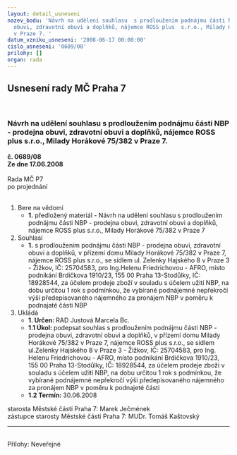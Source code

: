 ```yaml
---
layout: detail_usneseni
nazev_bodu: 'Návrh na udělení souhlasu  s prodloužením podnájmu části NBP - prodejna
  obuvi, zdravotní obuvi a doplňků, nájemce ROSS plus  s.r.o., Milady Horákové 75/382
  v Praze 7. '
datum_vzniku_usneseni: '2008-06-17 00:00:00'
cislo_usneseni: '0689/08'
prilohy: []
organ: rada
---
```

<div id="ucUsn_pList" class="usn">
	<span><h2>Usnesení rady MČ Praha 7 </h2>
<br></span><div class="standBody">
<span><h3>Návrh na udělení souhlasu  s prodloužením podnájmu části NBP - prodejna obuvi, zdravotní obuvi a doplňků, nájemce ROSS plus  s.r.o., Milady Horákové 75/382 v Praze 7. </h3></span><div class="center">
		<strong>č. 0689/08</strong><br>
	</div>
<div class="center">
		<strong>Ze dne 17.06.2008</strong><br><br>
	</div>Rada MČ P7<br> po projednání<br><br><ol>
<li>Bere na vědomí<ul><li>
<strong>1.</strong> předložený materiál - Návrh na udělení souhlasu  s prodloužením podnájmu části NBP - prodejna obuvi, zdravotní obuvi a doplňků, nájemce ROSS plus  s.r.o., Milady Horákové 75/382 v Praze 7</li></ul>
</li>
<li>Souhlasí<ul><li>
<strong>1.</strong> s prodloužením podnájmu části NBP - prodejna obuvi, zdravotní obuvi a doplňků, v přízemí domu Milady Horákové 75/382 v Praze 7, nájemce ROSS plus s.r.o., se sídlem ul. Zelenky Hajského 8 v Praze 3 - Žižkov, IČ: 25704583, pro Ing.Helenu Friedrichovou - AFRO, místo podnikání  Brdičkova 1910/23, 155 00 Praha 13-Stodůlky, IČ: 18928544, za účelem prodeje zboží v souladu s účelem užití NBP, na dobu určitou 1 rok s podmínkou, že vybírané podnájemné nepřekročí výši předepisovaného nájemného za pronájem NBP v poměru k podnajaté části NBP  </li></ul>
</li>
<li>Ukládá<ul>
<li>
<strong>1. Určen: </strong>RAD Justová Marcela Bc.</li>
<li>
<strong>1.1 Úkol: </strong>podepsat souhlas s prodloužením podnájmu části NBP - prodejna obuvi, zdravotní obuvi a doplňků, v přízemí domu Milady Horákové 75/382 v Praze 7, nájemce ROSS plus s.r.o., se sídlem ul.Zelenky Hajského 8 v Praze 3 - Žižkov, IČ: 25704583, pro Ing. Helenu Friedrichovou - AFRO, místo podnikání Brdičkova 1910/23, 155 00 Praha 13-Stodůlky, IČ: 18928544, za účelem prodeje zboží v souladu s účelem užití NBP, na dobu určitou 1 rok s podmínkou, že vybírané podnájemné nepřekročí výši předepisovaného nájemného za pronájem NBP v poměru k podnajeté části</li>
<li>
<strong>1.2 Termín: </strong>30.06.2008</li>
</ul>
</li>
</ol>starosta Městské části Praha 7: Marek Ječmének<br>zástupce starosty Městské části Praha 7: MUDr. Tomáš Kaštovský <hr>
<br>Přílohy: Neveřejné</div>
</div>